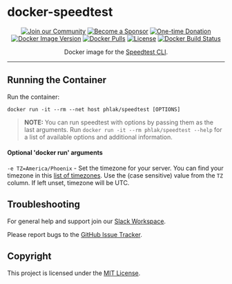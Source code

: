 docker-speedtest
================

<p align="center">
    <a href="https://spectrum.chat/phlaknet"><img src="https://img.shields.io/badge/Join_the-Community-7b16ff.svg?style=for-the-badge" alt="Join our Community"></a>
    <a href="https://github.com/users/PHLAK/sponsorship"><img src="https://img.shields.io/badge/Become_a-Sponsor-cc4195.svg?style=for-the-badge" alt="Become a Sponsor"></a>
    <a href="https://paypal.me/ChrisKankiewicz"><img src="https://img.shields.io/badge/Make_a-Donation-006bb6.svg?style=for-the-badge" alt="One-time Donation"></a>
    <br>
    <a href="https://hub.docker.com/repository/docker/phlak/speedtest/tags"><img alt="Docker Image Version" src="https://img.shields.io/docker/v/phlak/speedtest?style=flat-square&sort=semver"></a>
    <a href="https://hub.docker.com/repository/docker/phlak/speedtest"><img alt="Docker Pulls" src="https://img.shields.io/docker/pulls/phlak/speedtest?style=flat-square"></a>
    <a href="https://github.com/PHLAK/docker-speedtest/blob/master/LICENSE"><img src="https://img.shields.io/github/license/PHLAK/docker-speedtest?style=flat-square" alt="License"></a>
    <a href="https://hub.docker.com/repository/docker/phlak/speedtest/builds"><img alt="Docker Build Status" src="https://img.shields.io/docker/build/phlak/speedtest?style=flat-square"></a>
</p>

<p align="center">
    Docker image for the <a href="https://www.speedtest.net/apps/cli">Speedtest CLI</a>.
</p>

---

Running the Container
---------------------

Run the container:

    docker run -it --rm --net host phlak/speedtest [OPTIONS]

> **NOTE:** You can run speedtest with options by passing them as the last
> arguments. Run `docker run -it --rm phlak/speedtest --help` for a list of
> available options and additional information.

#### Optional 'docker run' arguments

`-e TZ=America/Phoenix` - Set the timezone for your server. You can find your timezone in this
                          [list of timezones](https://goo.gl/uy1J6q). Use the (case sensitive)
                          value from the `TZ` column. If left unset, timezone will be UTC.

Troubleshooting
---------------

For general help and support join our [Slack Workspace](https://ln.phlak.net/join-slack).

Please report bugs to the [GitHub Issue Tracker](https://github.com/PHLAK/speedtest/issues).

Copyright
---------

This project is licensed under the [MIT License](https://github.com/PHLAK/speedtest/blob/master/LICENSE).

